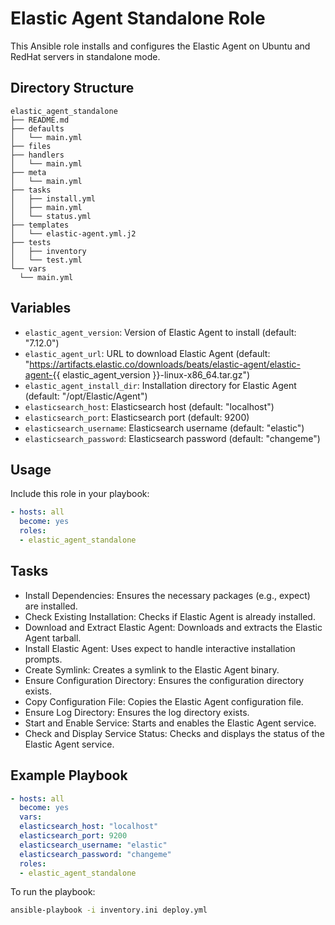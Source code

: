 
# Elastic Agent Standalone Role

This Ansible role installs and configures the Elastic Agent on Ubuntu and RedHat servers in standalone mode.

## Directory Structure

```
elastic_agent_standalone
├── README.md
├── defaults
│   └── main.yml
├── files
├── handlers
│   └── main.yml
├── meta
│   └── main.yml
├── tasks
│   ├── install.yml
│   ├── main.yml
│   └── status.yml
├── templates
│   └── elastic-agent.yml.j2
├── tests
│   ├── inventory
│   └── test.yml
└── vars
  └── main.yml
```

## Variables

- `elastic_agent_version`: Version of Elastic Agent to install (default: "7.12.0")
- `elastic_agent_url`: URL to download Elastic Agent (default: "https://artifacts.elastic.co/downloads/beats/elastic-agent/elastic-agent-{{ elastic_agent_version }}-linux-x86_64.tar.gz")
- `elastic_agent_install_dir`: Installation directory for Elastic Agent (default: "/opt/Elastic/Agent")
- `elasticsearch_host`: Elasticsearch host (default: "localhost")
- `elasticsearch_port`: Elasticsearch port (default: 9200)
- `elasticsearch_username`: Elasticsearch username (default: "elastic")
- `elasticsearch_password`: Elasticsearch password (default: "changeme")

## Usage

Include this role in your playbook:

```yaml
- hosts: all
  become: yes
  roles:
  - elastic_agent_standalone
```

## Tasks

- Install Dependencies: Ensures the necessary packages (e.g., expect) are installed.
- Check Existing Installation: Checks if Elastic Agent is already installed.
- Download and Extract Elastic Agent: Downloads and extracts the Elastic Agent tarball.
- Install Elastic Agent: Uses expect to handle interactive installation prompts.
- Create Symlink: Creates a symlink to the Elastic Agent binary.
- Ensure Configuration Directory: Ensures the configuration directory exists.
- Copy Configuration File: Copies the Elastic Agent configuration file.
- Ensure Log Directory: Ensures the log directory exists.
- Start and Enable Service: Starts and enables the Elastic Agent service.
- Check and Display Service Status: Checks and displays the status of the Elastic Agent service.

## Example Playbook

```yaml
- hosts: all
  become: yes
  vars:
  elasticsearch_host: "localhost"
  elasticsearch_port: 9200
  elasticsearch_username: "elastic"
  elasticsearch_password: "changeme"
  roles:
  - elastic_agent_standalone
```

To run the playbook:

```bash
ansible-playbook -i inventory.ini deploy.yml
```

